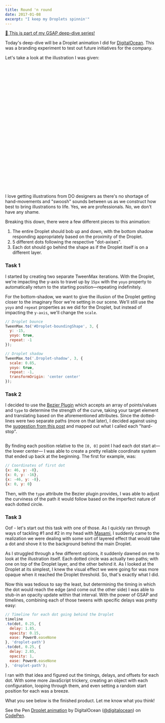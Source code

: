 ```yaml
---
title: Round 'n round
date: 2017-01-08
excerpt: "I keep my Droplets spinnin'"
---
```


<div class="Alert Alert--primary u-contrast Article-series">
  <a href="/articles/gsap/" class="u-link u-inlineBlock">
    <span class="u-textLarge u-pr--small">👋</span> This is part of my GSAP deep-dive series!
  </a>
</div>

Today's deep-dive will be a Droplet animation I did for [DigitalOcean](https://www.digitalocean.com). This was a branding experiment to test out future initiatives for the company.

Let's take a look at the illustration I was given:

<div class="u-textCenter">
  <img src="data:image/gif;base64,R0lGODlhAQABAIAAAAAAAP///yH5BAEAAAAALAAAAAABAAEAAAIBRAA7" data-src="/assets/media/posts/round-n-round/illustration.png" alt="Illustration" style="width: 400px">
</div>

I love getting illustrations from DO designers as there's no shortage of hand-movements and "swoosh" sounds between us as we construct how best to bring illustrations to life. Yes, we are professionals. No, we don't have any shame.

Breaking this down, there were a few different pieces to this animation:

1. The entire Droplet should bob up and down, with the bottom shadow responding appropriately based on the proximity of the Droplet.
1. 5 different dots following the respective "dot-axises".
1. Each dot should go behind the shape as if the Droplet itself is on a different layer.

### Task 1

I started by creating two separate TweenMax iterations. With the Droplet, we're impacting the y-axis to travel up by `15px` with the `yoyo` property to automatically return to the starting position&mdash;repeating indefinitely.

For the bottom-shadow, we want to give the illusion of the Droplet getting closer to the imaginary floor we're setting in our scene.  We'll still use the `yoyo` and `repeat` properties as we did for the Droplet, but instead of impacting the `y-axis`, we'll change the `scale`.

```js
// Droplet bounce
TweenMax.to('#Droplet-boundingShape', 3, {
  y: -15,
  yoyo: true,
  repeat: -1
});

// Droplet shadow
TweenMax.to('.Droplet-shadow', 3, {
  scale: 0.85,
  yoyo: true,
  repeat: -1,
  transformOrigin: 'center center'
});
```

### Task 2

I decided to use the [Bezier Plugin](https://greensock.com/BezierPlugin-JS) which accepts an array of points/values and `type` to determine the strength of the curve, taking your target element and translating based on the aforementioned attributes. Since the dotted-lines were two separate paths (more on that later), I decided against using the [suggestion from this post](https://greensock.com/forums/topic/13581-animate-svg-object-along-motion-path/) and mapped out what I called each "hard-stop".

<div class="u-textCenter">
  <img src="data:image/gif;base64,R0lGODlhAQABAIAAAAAAAP///yH5BAEAAAAALAAAAAABAAEAAAIBRAA7" data-src="/assets/media/posts/round-n-round/hard-stops.png" alt="Hard stops">
</div>

By finding each position relative to the `[0, 0]` point I had each dot start at&mdash;the lower center&mdash; I was able to create a pretty reliable coordinate system that ended up back at the beginning. The first for example, was:

```js
// Coordinates of first dot
{x: 46, y: -8},
{x: 0, y: -16},
{x: -46, y: -8},
{x: 0, y: 0}
```

Then, with the `type` attribute the Bezier plugin provides, I was able to adjust the curviness of the path it would follow based on the imperfect nature of each dotted circle.

### Task 3

Oof - let's start out this task with one of those. As I quickly ran through ways of tackling #1 and #2 in my head with [Masami](https://dribbble.com/masamikubo), I suddenly came to the realization we were dealing with some sort of layered effect that would take a dot and shove it to the background behind the main Droplet.

As I struggled through a few different options, it suddenly dawned on me to look at the illustration itself. Each dotted circle was actually two paths; with one on top of the Droplet layer, and the other behind it. As I looked at the Droplet at its simplest, I knew the visual effect we were going for was more opaque when it reached the Droplet threshold. So, that's exactly what I did.

Now this was tedious to say the least, but determining the timing in which the dot would reach the edge (and come out the other side) I was able to stub-in an opacity update within that interval. With the power of GSAP and timelines, combining each of those tweens with specific delays was pretty easy:

```js
// Timeline for each dot going behind the Droplet
timeline
.to(dot, 0.25, {
  delay: 1.85,
  opacity: 0.15,
  ease: Power0.easeNone
}, 'droplet-path')
.to(dot, 0.25, {
  delay: 2.85,
  opacity: 1,
  ease: Power0.easeNone
}, 'droplet-path');
```

I ran with that idea and figured out the timings, delays, and offsets for each dot. With some more JavaScript trickery, creating an object with each configuration, looping through them, and even setting a random start position for each was a breeze.

What you see below is the finished product. Let me know what you think!

<p data-height="600" data-theme-id="23494" data-slug-hash="oLzJmR" data-default-tab="result" data-user="digitalocean" data-embed-version="2" data-pen-title="Droplet animation" data-preview="true" class="codepen">See the Pen <a href="http://codepen.io/team/digitalocean/pen/oLzJmR/">Droplet animation</a> by DigitalOcean (<a href="http://codepen.io/digitalocean">@digitalocean</a>) on <a href="http://codepen.io">CodePen</a>.</p>
<script async src="https://production-assets.codepen.io/assets/embed/ei.js"></script>
